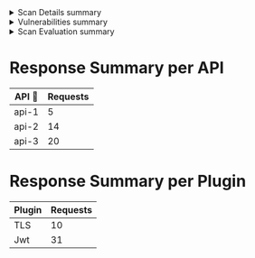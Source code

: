 <details><summary>Scan Details summary</summary>

# Scan Details 👀

- Name: testMD
- ID: 1ce0c944-8434-486a-9be9-ab594031205e
- Created at: 2023-05-04 20:54:42
- Environment: ast_load2
- State: Completed
</details>

<details><summary>Vulnerabilities summary</summary>

# Vulnerabilities 💀

| Plugin Category             | Plugin Subcategory                      | Vulnerabilities Found 🎯 | Executed/Generated Tests 🏁 | Severity ⚠ |
| --------------------------- | --------------------------------------- | ----------------------- | -------------------------- | ---------- |
| Cat-1                       | subcat-1                                | 2                       | 10/20                      | CRITICAL ☣ |
| cat-2                       | subcat-2                                | 5                       | 12/15                      | MEDIUM 🟠   |
| cat-3                       | subcat-3                                | 11                      | 51/51                      | HIGH 🔴     |
| Sql Injection               | Error Based SQL Injection               | 0                       | 0/0                        | -🟡         |
| Json Web Token              | JWT Token Expiry                        | 0                       | 0/0                        | -🟡         |
| Insecure Design             | XSLT Injection                          | 0                       | 0/0                        | -🟡         |
| Remote Code Execution       | OS Command Injection                    | 0                       | 0/0                        | -🟡         |
| Authorization               | Broken Function Level Authorization     | 0                       | 0/0                        | -🟡         |
| Server Side Request Forgery | Server Side Request Forgery Blind       | 0                       | 0/0                        | -🟡         |
| Remote Code Execution       | Buffer Overflow                         | 0                       | 0/0                        | -🟡         |
| NoSql Injection             | Blind NoSQL Injection                   | 0                       | 0/0                        | -🟡         |
| Json Web Token              | JWT Missing Audience Claim              | 0                       | 0/0                        | -🟡         |
| Sql Injection               | Blind SQL Injection                     | 0                       | 0/0                        | -🟡         |
| Data Exposure               | Excessive Data Exposure                 | 0                       | 0/0                        | -🟡         |
| Insecure Design             | HTTPS Content Available via HTTP        | 0                       | 0/0                        | -🟡         |
| Authorization               | Broken Object Level Authorization       | 0                       | 0/0                        | -🟡         |
| Insecure Design             | HTTP Redirect                           | 0                       | 0/0                        | -🟡         |
| Security Headers            | HSTS Header Misconfiguration            | 0                       | 0/0                        | -🟡         |
| Insecure Design             | Anti-CSRF Tokens Check                  | 0                       | 0/0                        | -🟡         |
| Insecure Design             | Insecure HTTP Method                    | 0                       | 0/0                        | -🟡         |
| Json Web Token              | JWT Weak Algorithm                      | 0                       | 0/0                        | -🟡         |
| Access Control              | Remote File Inclusion                   | 0                       | 0/0                        | -🟡         |
| Cross Site Scripting        | Reflected Cross Site Scripting          | 0                       | 0/0                        | -🟡         |
| Insecure Design             | Regex DOS                               | 0                       | 0/0                        | -🟡         |
| Security Headers            | Referrer Policy Header Misconfiguration | 0                       | 0/0                        | -🟡         |
| Authentication              | Weak Password                           | 0                       | 0/0                        | -🟡         |
| Remote Code Execution       | Java Log4Shell                          | 0                       | 0/0                        | -🟡         |
| Remote Code Execution       | Integer Overflow Error                  | 0                       | 0/0                        | -🟡         |
| Business Logic              | Mass Assignment                         | 0                       | 0/0                        | -🟡         |
| Improper Asset Management   | Default Landing Page                    | 0                       | 0/0                        | -🟡         |
| Access Control              | Rate Limiting                           | 0                       | 0/0                        | -🟡         |
| Json Web Token              | JWT Weak Encryption                     | 0                       | 0/0                        | -🟡         |
| Business Logic              | Parameter Tampering                     | 0                       | 0/0                        | -🟡         |
| Json Web Token              | JWT Invalid Signature                   | 0                       | 0/0                        | -🟡         |
| Json Web Token              | JWT JKU Misuse                          | 0                       | 0/0                        | -🟡         |
| Json Web Token              | JWT Algorithm Confusion                 | 0                       | 0/0                        | -🟡         |
| Authentication              | Unauthenticated Access                  | 0                       | 0/0                        | -🟡         |
| Improper Asset Management   | Multiple Versions of API                | 0                       | 0/0                        | -🟡         |
| Insecure Design             | Username and Password Enumeration       | 0                       | 0/0                        | -🟡         |
| Insecure Design             | XPath Injection                         | 0                       | 0/0                        | -🟡         |
| Insecure Design             | Cloud Metadata Potentially Exposed      | 0                       | 0/0                        | -🟡         |
| Insecure Design             | GET for POST                            | 0                       | 0/0                        | -🟡         |
| Cross Site Scripting        | Stored Cross Site Scripting             | 0                       | 0/0                        | -🟡         |
| Json Web Token              | JWT Weak HMAC Secret                    | 0                       | 0/0                        | -🟡         |
</details>

<details><summary>Scan Evaluation summary</summary>

# Scan Evaluation 🔎

result: Fail ❌

## Failed rules 🚫

| Asset Type | Asset Selection | Vulnerability Selection | Severity ⚠ | Operator  | Threshold 🛑 | Actual Count 📌 |
| ---------- | --------------- | ----------------------- | ---------- | --------- | ----------- | -------------- |
| ENDPOINT   | Any             | New                     | CRITICAL ️ | LESS_THAN | 3           | 3              |
</details>

# Response Summary per API

| API 👣 | Requests |
| ----- | -------- |
| api-1 | 5        |
| api-2 | 14       |
| api-3 | 20       |

# Response Summary per Plugin

| Plugin | Requests |
| ------ | -------- |
| TLS    | 10       |
| Jwt    | 31       |
